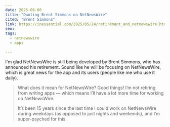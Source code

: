 ```yaml
---
date: 2025-06-08
title: "Quoting Brent Simmons on NetNewsWire"
cited: "Brent Simmons"
link: https://inessential.com/2025/05/24/retirement_and_netnewswire.html
seo:
tags:
  - netnewswire
  - apps

---
```


I'm glad NetNewsWire is still being developed by Brent Simmons, who has announced his retirement. Sound like he will be focusing on NetNewsWire, which is great news for the app and its users (people like me who use it daily).

> What does it mean for NetNewsWire?
> Good things! I’m not retiring from writing apps — which means I’ll have a lot more time for working on NetNewsWire.
>
> It’s been 15 years since the last time I could work on NetNewsWire during weekdays (as opposed to just nights and weekends), and I’m super-psyched for this.
